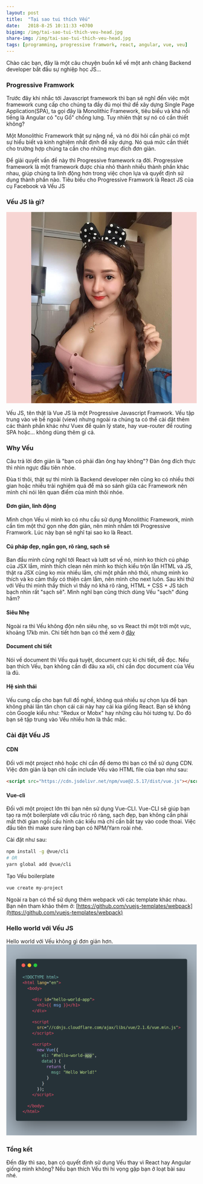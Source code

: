 ```yaml
---
layout: post
title:  "Tại sao tui thích Vếu"
date:   2018-8-25 10:11:33 +0700
bigimg: /img/tai-sao-tui-thich-veu-head.jpg
share-img: /img/tai-sao-tui-thich-veu-head.jpg
tags: [programming, progressive framwork, react, angular, vue, veu]
---
```


Chào các bạn, đây là một câu chuyện buồn kể về một anh chàng Backend developer bắt đầu sự nghiệp học JS...

### Progressive Framwork

Trước đây khi nhắc tới Javascript framework thì bạn sẽ nghĩ đến việc một framework cung cấp cho chúng ta đầy đủ mọi thứ để xây dựng Single Page Application(SPA), ta gọi đây là Monolithic Framework, tiêu biểu và khá nổi tiếng là Angular có "cụ Gồ" chống lưng. Tuy nhiên thật sự nó có cần thiết không?

Một Monolithic Framework thật sự nặng nề, và nó đòi hỏi cần phải có một sự hiểu biết và kinh nghiệm nhất định để xây dựng. Nó quá mức cần thiết cho trường hợp chúng ta cần cho những mục đích đơn giản.

Để  giải quyết vấn đề này thì Progressive framework ra đời. Progressive framework là một framework được chia nhỏ thành nhiều thành phần khác nhau, giúp chúng ta linh động hơn trong việc chọn lựa và quyết định sử dụng thành phần nào.
Tiêu biểu cho Progressive Framwork là React JS của cụ Facebook và Vếu JS

### Vếu JS là gì?

![veu-to](/img/veu-to.jpg)

Vếu JS, tên thật là Vue JS là một Progressive Javascript Framwork. Vếu tập trung vào vẻ bề ngoài (view) nhưng ngoài ra chúng ta có thể cài đặt thêm các thành phần khác như Vuex để quản lý state, hay vue-router để routing SPA hoặc... không dùng thêm gì cả.

### Why Vếu
Câu trả lời đơn giản là "bạn có phải đàn ông hay không"? Đàn ông đích thực thì nhìn ngực đầu tiên nhóe.

Đùa tí thôi, thật sự thì mình là Backend developer nên cũng ko có nhiều thời gian hoặc nhiều trải nghiệm quá để mà so sánh giữa các Framework nên mình chỉ nói lên quan điểm của mình thôi nhóe. 

#### Đơn giản, linh động

Mình chọn Vếu vì mình ko có nhu cầu sử dụng Monolithic Framework, mình cần tìm một thứ gọn nhẹ đơn giản, nên mình nhắm tới Progressive Framwork. Lúc này bạn sẽ nghĩ tại sao ko là React.

#### Cú pháp đẹp, ngắn gọn, rõ ràng, sạch sẽ

Ban đầu mình cũng nghĩ tới React và lướt sơ về nó, mình ko thích cú pháp của JSX lắm, mình thích clean nên mình ko thích kiểu trộn lẫn HTML và JS, thật ra JSX cũng ko mix nhiều lắm, chỉ một phần nhỏ thôi, nhưng mình ko thích và ko cảm thấy có thiện cảm lắm, nên mình cho next luôn. Sau khi thử với Vếu thì mình thấy thích vì thấy nó khá rõ ràng, HTML + CSS + JS tách bạch nhìn rất "sạch sẽ". Mình nghĩ bạn cũng thích dùng Vếu "sạch" đúng hăm?

#### Siêu Nhẹ

Ngoài ra thì Vếu không độn nên siêu nhẹ, so vs React thì một trời một vực, khoảng 17kb min. Chi tiết hơn bạn có thể xem ở [đây](https://gist.github.com/Restuta/cda69e50a853aa64912d)

#### Document chi tiết
Nói về document thì Vếu quá tuyệt, document cực kì chi tiết, dễ đọc. Nếu bạn thích Vếu, bạn không cần đi đâu xa xôi, chỉ cần đọc document của Vếu là đủ.

#### Hệ sinh thái
Vếu cung cấp cho bạn full đồ nghề, không quá nhiều sự chọn lựa để bạn không phải lăn tăn chọn cái cái này hay cái kia giống React. Bạn sẽ không còn Google kiểu như: "Redux or Mobx" hay những câu hỏi tương tự. Do đó bạn sẽ tập trung vào Vếu nhiều hơn là thắc mắc.

### Cài đặt Vếu JS

#### CDN
Đối với một project nhỏ hoặc chỉ cần để demo thì bạn có thể sử dụng CDN. Việc đơn giản là bạn chỉ cần include Vếu vào HTML file của bạn như sau:

```html
<script src="https://cdn.jsdelivr.net/npm/vue@2.5.17/dist/vue.js"></script>
```

#### Vue-cli

Đối với một project lớn thì bạn nên sử dụng Vue-CLI. Vue-CLI sẽ giúp bạn tạo ra một boilerplate với cấu trúc rõ ràng, sạch đẹp, bạn không cần phải mất thời gian ngồi cấu hình các kiểu mà chỉ cần bắt tay vào code thoai.
Việc đầu tiên thì make sure rằng bạn có NPM/Yarn roài nhé.

Cài đặt như sau: 

```bash
npm install -g @vue/cli
# OR
yarn global add @vue/cli
```

Tạo Vếu boilerplate

```bash
vue create my-project
```

Ngoài ra bạn có thể sử dụng thêm webpack với các template khác nhau.
Bạn nên tham khảo thêm ở: [https://github.com/vuejs-templates/webpack](https://github.com/vuejs-templates/webpack)

### Hello world với Vếu JS
Hello world với Vếu không gì đơn giản hơn.
![vue-hello-world](/img/vue-hello-world.png)

### Tổng kết

Đến đây thì sao, bạn có quyết định sử dụng Vếu thay vì React hay Angular giống mình không? Nếu bạn thích Vếu thì hi vọng gặp bạn ở loạt bài sau nhé.